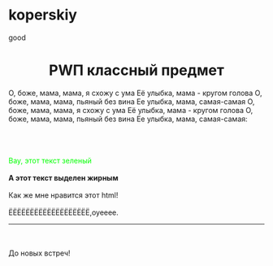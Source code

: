 # koperskiy
good
<html>
 <head>
  <title>Моя первая страница</title>
 </head>
<body>
<center><h1>PWП классный предмет</h1></center>
О, боже, мама, мама, я схожу с ума
Её улыбка, мама - кругом голова
О, боже, мама, мама, пьяный без вина
Ее улыбка, мама, самая-самая
О, боже, мама, мама, я схожу с ума
Её улыбка, мама - кругом голова
О, боже, мама, мама, пьяный без вина
Ее улыбка, мама, самая-самая:
<br/><br/>

<br/><br/>
<font color=#00ff00>Вау, этот текст зеленый</font>
<br/><br/>
<b>А этот текст выделен жирным</b>
<br/><br/>
Как же мне нравится этот html!
<br/><br/>
ЁЁЁЁЁЁЁЁЁЁЁЁЁЁЁЁЁЁЁ,оуееее.
<hr>

<br/><br/>
До новых встреч!
</body>
</html>
